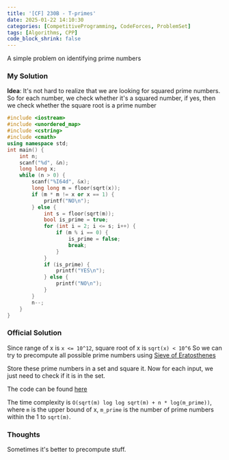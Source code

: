 ```yaml
---
title: '[CF] 230B - T-primes'
date: 2025-01-22 14:10:30
categories: [CompetitiveProgramming, CodeForces, ProblemSet]
tags: [Algorithms, CPP]
code_block_shrink: false
---
```


A simple problem on identifying prime numbers

<!--more-->

### My Solution

**Idea**: It's not hard to realize that we are looking for squared prime numbers. So for each number, we check whether it's a squared number, if yes, then we check whether the square root is a prime number

```cpp
#include <iostream>
#include <unordered_map>
#include <cstring>
#include <cmath>
using namespace std;
int main() {
    int n;
    scanf("%d", &n);
    long long x;
    while (n > 0) {
        scanf("%I64d", &x);
        long long m = floor(sqrt(x));
        if (m * m != x or x == 1) {
            printf("NO\n");
        } else {
            int s = floor(sqrt(m));
            bool is_prime = true;
            for (int i = 2; i <= s; i++) {
                if (m % i == 0) {
                    is_prime = false;
                    break;
                }
            }
            if (is_prime) {
                printf("YES\n");
            } else {
                printf("NO\n");
            }
        }
        n--;
    }
}
```

### Official Solution

Since range of x is `x <= 10^12`, square root of x is `sqrt(x) < 10^6` So we can try to precompute all possible prime numbers using [Sieve of Eratosthenes](https://en.wikipedia.org/wiki/Sieve_of_Eratosthenes#:~:text=This%20algorithm%20produces%20all%20primes,as%20is%20usually%20the%20case.)

Store these prime numbers in a set and square it. Now for each input, we just need to check if it is in the set.

The code can be found [here](https://web.archive.org/web/20161225205232/http://pastie.org/4897166#10,13,15)

The time complexity is `O(sqrt(m) log log sqrt(m) + n * log(m_prime))`, where `m` is the upper bound of x, `m_prime` is the number of prime numbers within the 1 to `sqrt(m)`.

### Thoughts

Sometimes it's better to precompute stuff.